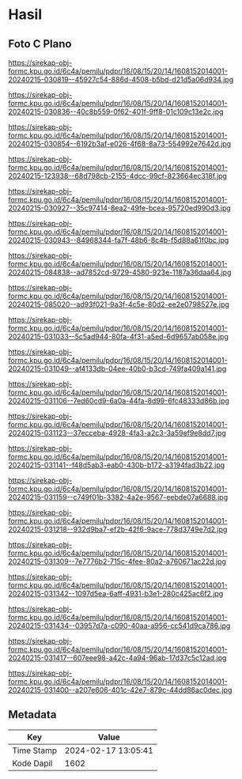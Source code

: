 # Hasil

## Foto C Plano

https://sirekap-obj-formc.kpu.go.id/6c4a/pemilu/pdpr/16/08/15/20/14/1608152014001-20240215-030819--45927c54-886d-4508-b5bd-d21d5a06d934.jpg

https://sirekap-obj-formc.kpu.go.id/6c4a/pemilu/pdpr/16/08/15/20/14/1608152014001-20240215-030836--40c8b559-0f62-401f-9ff8-01c109c13e2c.jpg

https://sirekap-obj-formc.kpu.go.id/6c4a/pemilu/pdpr/16/08/15/20/14/1608152014001-20240215-030854--6192b3af-e026-4f68-8a73-554992e7642d.jpg

https://sirekap-obj-formc.kpu.go.id/6c4a/pemilu/pdpr/16/08/15/20/14/1608152014001-20240215-123938--68d798cb-2155-4dcc-99cf-823664ec318f.jpg

https://sirekap-obj-formc.kpu.go.id/6c4a/pemilu/pdpr/16/08/15/20/14/1608152014001-20240215-030927--35c97414-8ea2-49fe-bcea-95720ed990d3.jpg

https://sirekap-obj-formc.kpu.go.id/6c4a/pemilu/pdpr/16/08/15/20/14/1608152014001-20240215-030943--84968344-fa7f-48b6-8c4b-f5d88a61f0bc.jpg

https://sirekap-obj-formc.kpu.go.id/6c4a/pemilu/pdpr/16/08/15/20/14/1608152014001-20240215-084838--ad7852cd-9729-4580-923e-1187a36daa64.jpg

https://sirekap-obj-formc.kpu.go.id/6c4a/pemilu/pdpr/16/08/15/20/14/1608152014001-20240215-085020--ad93f021-9a3f-4c5e-80d2-ee2e0798527e.jpg

https://sirekap-obj-formc.kpu.go.id/6c4a/pemilu/pdpr/16/08/15/20/14/1608152014001-20240215-031033--5c5ad944-80fa-4f31-a5ed-6d9657ab058e.jpg

https://sirekap-obj-formc.kpu.go.id/6c4a/pemilu/pdpr/16/08/15/20/14/1608152014001-20240215-031049--af4133db-04ee-40b0-b3cd-749fa409a141.jpg

https://sirekap-obj-formc.kpu.go.id/6c4a/pemilu/pdpr/16/08/15/20/14/1608152014001-20240215-031106--7ed60cd9-6a0a-44fa-8d99-6fc48333d86b.jpg

https://sirekap-obj-formc.kpu.go.id/6c4a/pemilu/pdpr/16/08/15/20/14/1608152014001-20240215-031123--37ecceba-4928-4fa3-a2c3-3a59ef9e8dd7.jpg

https://sirekap-obj-formc.kpu.go.id/6c4a/pemilu/pdpr/16/08/15/20/14/1608152014001-20240215-031141--f48d5ab3-eab0-430b-b172-a3194fad3b22.jpg

https://sirekap-obj-formc.kpu.go.id/6c4a/pemilu/pdpr/16/08/15/20/14/1608152014001-20240215-031159--c749f01b-3382-4a2e-9567-eebde07a6688.jpg

https://sirekap-obj-formc.kpu.go.id/6c4a/pemilu/pdpr/16/08/15/20/14/1608152014001-20240215-031218--932d9ba7-ef2b-42f6-9ace-778d3749e7d2.jpg

https://sirekap-obj-formc.kpu.go.id/6c4a/pemilu/pdpr/16/08/15/20/14/1608152014001-20240215-031309--7e7776b2-715c-4fee-80a2-a760671ac22d.jpg

https://sirekap-obj-formc.kpu.go.id/6c4a/pemilu/pdpr/16/08/15/20/14/1608152014001-20240215-031342--1097d5ea-6aff-4931-b3e1-280c425ac6f2.jpg

https://sirekap-obj-formc.kpu.go.id/6c4a/pemilu/pdpr/16/08/15/20/14/1608152014001-20240215-031434--03957d7a-c090-40aa-a956-cc541d9ca786.jpg

https://sirekap-obj-formc.kpu.go.id/6c4a/pemilu/pdpr/16/08/15/20/14/1608152014001-20240215-031417--607eee98-a42c-4a94-96ab-17d37c5c12ad.jpg

https://sirekap-obj-formc.kpu.go.id/6c4a/pemilu/pdpr/16/08/15/20/14/1608152014001-20240215-031400--a207e606-401c-42e7-879c-44dd86ac0dec.jpg


## Metadata

| Key        | Value               |
| ---------- | ------------------- |
| Time Stamp | 2024-02-17 13:05:41 |
| Kode Dapil | 1602                |



